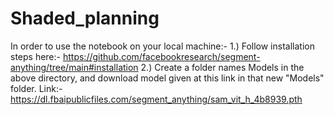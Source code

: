 # Shaded_planning

In order to use the notebook on your local machine:-
1.) Follow installation steps here:- https://github.com/facebookresearch/segment-anything/tree/main#installation
2.) Create a folder names Models in the above directory, and download model given at this link in that new "Models" folder.
Link:- https://dl.fbaipublicfiles.com/segment_anything/sam_vit_h_4b8939.pth
